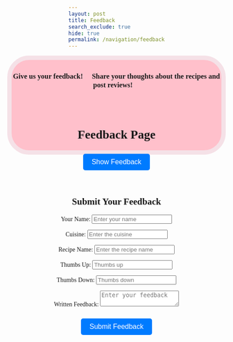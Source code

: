 ```yaml
---
layout: post
title: Feedback
search_exclude: true
hide: true
permalink: /navigation/feedback
---
```

<div style="text-align: center;" class="header">
<h3>Give us your feedback! 💬 Share your thoughts about the recipes and post reviews! 🍴</h3>

<br>

<style>
.header {
        border: 10px solid black;
        border-radius: 50px;
        border-color: #F5E1E7;
        background-color: pink;
        text-align: center;
        padding: 5px 0 3px 0;
        height: 200px;
        font-family: 'Playfair Display', serif;
}
</style>

<br>

<html lang="en">
<head>
    <meta charset="UTF-8">
    <meta name="viewport" content="width=device-width, initial-scale=1.0">
    <title>Feedback Page</title>
    <style>
        body {
            font-family: Arial, sans-serif;
            display: flex;
            flex-direction: column;
            align-items: center;
            margin-top: 50px;
        }
        button {
            padding: 10px 20px;
            font-size: 16px;
            margin: 10px;
            background-color: #007bff;
            color: white;
            border: none;
            border-radius: 5px;
            cursor: pointer;
        }
        button:hover {
            background-color: #0056b3;
        }
        #feedback-container {
            display: flex;
            flex-direction: column;
            align-items: center;
            margin-top: 20px;
        }
        #feedback-data {
            display: none;
            border: 1px solid #ddd;
            border-radius: 5px;
            background: #f9f9f9;
            padding: 10px;
            text-align: center;
            max-width: 400px;
        }
    </style>
</head>
<body>
    <h1>Feedback Page</h1>
    <button onclick="fetchFeedbackData(event)">Show Feedback</button>
    
<div id="feedback-container"></div>

<div id="feedback-data">
        Click on feedback to view details.
</div>

<script>
    var pythonURI;
        if (location.hostname === "localhost") {
            pythonURI = "http://localhost:8887";
        } else if (location.hostname === "127.0.0.1") {
            pythonURI = "http://127.0.0.1:8887";
        } else {
            pythonURI = "https://takeabyte.stu.nighthawkcodingsociety.com";
        }

        async function fetchFeedbackData(event) {
          ;
            
            try {
                const apiUrl = (pythonURI + '/api/feedback/getAll')
                const response = await fetch(apiUrl, {
                    method: 'GET', 
                    headers: {
                        'Authorization': `Bearer ${localStorage.getItem('jwt')}`
                    }
                });

                if (response.ok) {
                    const data = await response.json();
                    const container = document.getElementById('feedback-container');
                    container.innerHTML = '';

                    // Create feedback buttons dynamically
                    data.forEach((feedback) => {
                        const button = document.createElement('button');
                        button.textContent = `${feedback.recipe}: ${feedback.written_feedback.substring(0, 30)}...`;
                        button.onclick = () => displayFeedbackDetails(feedback);
                        container.appendChild(button);
                    });
                } else {
                    alert('Failed to load feedback');
                }
            } catch (error) {
                alert(`Error: ${error.message}`);
            }
        }

        function displayFeedbackDetails(feedback) {
            const feedbackDataDiv = document.getElementById('feedback-data');
            feedbackDataDiv.style.display = 'block';
            feedbackDataDiv.innerHTML = `
                <h3>${feedback.recipe}</h3>
                <p><strong>Feedback:</strong> ${feedback.written_feedback}</p>
                <p><strong>Name:</strong> ${feedback.name}</p>
                <p><strong>Cuisine:</strong> ${feedback.cuisine}</p>
                <p><strong>Thumbs Up:</strong> ${feedback.thumbs_up}</p>
                <p><strong>Thumbs Down:</strong> ${feedback.thumbs_down}</p>
                <button onclick="deleteFeedback('${feedback.name}')">Delete Feedback</button>
                <button onclick="editFeedback('${feedback.name}', '${feedback.written_feedback}')">Edit Feedback</button>
            `;
        }

        async function deleteFeedback(feedbackId) {
            try {
                const response = await fetch(pythonURI + '/api/feedback/delete', {
                    method: 'DELETE',
                    headers: {
                        'Content-Type': 'application/json',
                        'Authorization': `Bearer ${localStorage.getItem('jwt')}`
                    },
                    body: JSON.stringify({ name: feedbackId })  // Changed to send name instead of id
                });

                if (response.ok) {
                    alert('Feedback deleted successfully!');
                    fetchFeedbackData();
                } else {
                    const errorMessage = await response.text();
                    alert(`Error deleting feedback: ${errorMessage}`);
                }
            } catch (error) {
                alert(`Error: ${error.message}`);
            }
        }

        async function editFeedback(feedbackId, oldContent) {
            const newContent = prompt('Edit your feedback:', oldContent);
            if (newContent) {
                try {
                    const response = await fetch(pythonURI + '/api/feedback/update', {
                        method: 'PUT',
                        headers: {
                            'Content-Type': 'application/json',
                            'Authorization': `Bearer ${localStorage.getItem('jwt')}`
                        },
                        body: JSON.stringify({ 
                            name: feedbackId,  // Changed to send name instead of id
                            written_feedback: newContent 
                        })
                    });

                    if (response.ok) {
                        alert('Feedback updated successfully!');
                        fetchFeedbackData();
                    } else {
                        alert('Error updating feedback');
                    }
                } catch (error) {
                    alert(`Error: ${error.message}`);
                }
            }
        }
</script>

 <!-- Form to Add New Feedback -->
<form id="add-feedback-form">
        <h2>Submit Your Feedback</h2>
        <label for="name">Your Name:</label>
        <input type="text" id="name" name="name" placeholder="Enter your name" required>

<label for="cuisine">Cuisine:</label>
        <input type="text" id="cuisine" name="cuisine" placeholder="Enter the cuisine" required>

<label for="recipe">Recipe Name:</label>
        <input type="text" id="recipe" name="recipe" placeholder="Enter the recipe name" required>

<label for="thumbs_up">Thumbs Up:</label>
        <input type="number" id="thumbs_up" name="thumbs_up" placeholder="Thumbs up" required>

<label for="thumbs_down">Thumbs Down:</label>
        <input type="number" id="thumbs_down" name="thumbs_down" placeholder="Thumbs down" required>

<label for="written_feedback">Written Feedback:</label>
        <textarea id="written_feedback" name="written_feedback" placeholder="Enter your feedback" required></textarea>

<button type="button" onclick="addFeedback()">Submit Feedback</button>
    </form>

<script>
    async function addFeedback() {
        const form = document.getElementById('add-feedback-form');
        const name = form.name.value.trim();
        const cuisine = form.cuisine.value.trim();
        const recipe = form.recipe.value.trim();
        const thumbs_up = parseInt(form.thumbs_up.value.trim());  // Convert to number
        const thumbs_down = parseInt(form.thumbs_down.value.trim());  // Convert to number
        const written_feedback = form.written_feedback.value.trim();

        if (!name || !cuisine || !recipe || isNaN(thumbs_up) || isNaN(thumbs_down) || !written_feedback) {
            alert('Please fill all fields correctly');
            return;
        }

        try {
            const apiUrl = pythonURI + '/api/feedback/addFeedback';
            const response = await fetch(apiUrl, {
                method: 'POST',
                headers: {
                    'Content-Type': 'application/json',
                    'Authorization': `Bearer ${localStorage.getItem('jwt')}`
                },
                body: JSON.stringify({
                    name: name,
                    cuisine: cuisine,
                    recipe: recipe,
                    thumbs_up: thumbs_up,
                    thumbs_down: thumbs_down,
                    written_feedback: written_feedback
                })
            });

            if (response.ok) {
                alert('Feedback submitted successfully!');
                form.reset();
                fetchFeedbackData(); // Refresh feedback list
            } else {
                const errorData = await response.text();
                alert(`Failed to submit feedback: ${errorData}`);
            }
        } catch (error) {
            alert(`Error: ${error.message}`);
        }
    }

    // Ensure function is available globally
    window.addEventListener("load", function() {
        window.addFeedback = addFeedback;
    });
</script>
</body>
</html>